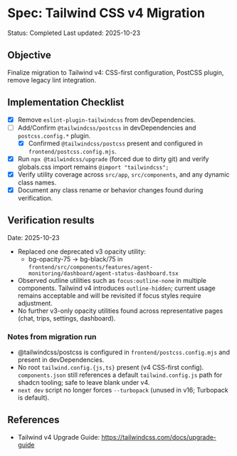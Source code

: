 # Spec: Tailwind CSS v4 Migration

Status: Completed
Last updated: 2025-10-23

## Objective

Finalize migration to Tailwind v4: CSS-first configuration, PostCSS plugin, remove legacy lint integration.

## Implementation Checklist

- [x] Remove `eslint-plugin-tailwindcss` from devDependencies.
- [ ] Add/Confirm `@tailwindcss/postcss` in devDependencies and `postcss.config.*` plugin.
  - [x] Confirmed `@tailwindcss/postcss` present and configured in `frontend/postcss.config.mjs`.
- [x] Run `npx @tailwindcss/upgrade` (forced due to dirty git) and verify globals.css import remains `@import "tailwindcss";`
- [x] Verify utility coverage across `src/app`, `src/components`, and any dynamic class names.
- [x] Document any class rename or behavior changes found during verification.

## Verification results

Date: 2025-10-23

- Replaced one deprecated v3 opacity utility:
  - bg-opacity-75 → bg-black/75 in `frontend/src/components/features/agent-monitoring/dashboard/agent-status-dashboard.tsx`
- Observed outline utilities such as `focus:outline-none` in multiple components. Tailwind v4 introduces `outline-hidden`; current usage remains acceptable and will be revisited if focus styles require adjustment.
- No further v3-only opacity utilities found across representative pages (chat, trips, settings, dashboard).

### Notes from migration run

- @tailwindcss/postcss is configured in `frontend/postcss.config.mjs` and present in devDependencies.
- No root `tailwind.config.{js,ts}` present (v4 CSS-first config). `components.json` still references a default `tailwind.config.js` path for shadcn tooling; safe to leave blank under v4.
- `next dev` script no longer forces `--turbopack` (unused in v16; Turbopack is default).

## References

- Tailwind v4 Upgrade Guide: <https://tailwindcss.com/docs/upgrade-guide>
